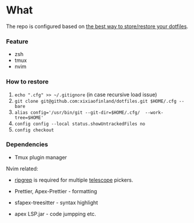 # What

The repo is configured based on [the best way to store/restore your dotfiles](https://www.atlassian.com/git/tutorials/dotfiles).

### Feature

- zsh
- tmux
- nvim

### How to restore

1. `echo ".cfg" >> ~/.gitignore` (in case recursive load issue)
2. `git clone git@github.com:xixiaofinland/dotfiles.git $HOME/.cfg --bare`
3. `alias config='/usr/bin/git --git-dir=$HOME/.cfg/  --work-tree=$HOME'`
4. `config config --local status.showUntrackedFiles no`
5. `config checkout`


### Dependencies

- Tmux plugin manager

Nvim related:

- [ripgrep](https://github.com/BurntSushi/ripgrep#installation) is required for multiple [telescope](https://github.com/nvim-telescope/telescope.nvim#suggested-dependencies) pickers.

- Prettier, Apex-Prettier - formatting

- sfapex-treesitter - syntax highlight

- apex LSP.jar - code jumpping etc.
